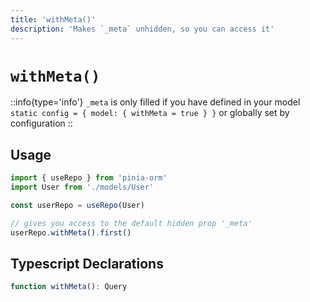 ```yaml
---
title: 'withMeta()'
description: 'Makes `_meta` unhidden, so you can access it'
---
```


# `withMeta()`

::info{type='info'}
`_meta` is only filled if you have defined in your model `static config = { model: { withMeta = true } }` or
globally set by configuration
::

## Usage

````ts
import { useRepo } from 'pinia-orm'
import User from './models/User'

const userRepo = useRepo(User)

// gives you access to the default hidden prop '_meta'
userRepo.withMeta().first()

````

## Typescript Declarations

````ts
function withMeta(): Query
````
